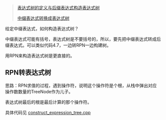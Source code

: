 > [表达式树的定义与后缀表达式构造表达式树](https://hsuloong.github.io/data-structure/expression-tree.html)
>
> [中缀表达式转换成表达式树](https://juejin.cn/post/7123204641017298952)

给定中缀表达式，如何构造表达式树？

中缀表达式可能有括号，表达式树是不要括号的，所以，要先把中缀表达式转成后缀表达式。可以类似代码4.7，一边转RPN一边构建树。

用RPN来构造表达式树是更直接的。

## RPN转表达式树

思路：RPN求值的过程，遇到操作符，说明这个操作符是个根，从栈中弹出对应操作数数量的TreeNode作为儿子。

表达式树最后的根是最后计算的那个操作符。

具体代码见 [construct_expression_tree.cpp](./construct_expression_tree.cpp)